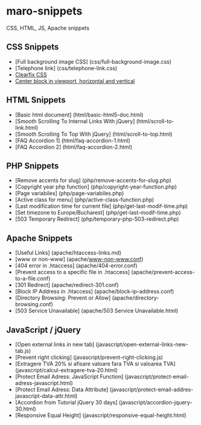 # maro-snippets
CSS, HTML, JS, Apache snippets

## CSS Snippets

- [Full background image CSS] (css/full-background-image.css)
- [Telephone link] (css/telephone-link.css)
- [Clearfix CSS](css/clearfix.css)
- [Center block in viewport, horizontal and vertical](css/center-vertical-horizontal.css)


## HTML Snippets

- [Basic html document] (html/basic-html5-doc.html)
- [Smooth Scrolling To Internal Links With jQuery] (html/scroll-to-link.html)
- [Smooth Scrolling To Top With jQuery] (html/scroll-to-top.html)
- [FAQ Accordion 1] (html/faq-accordion-1.html)
- [FAQ Accordion 2] (html/faq-accordion-2.html)

## PHP Snippets

- [Remove accents for slug] (php/remove-accents-for-slug.php)
- [Copyright year php function] (php/copyright-year-function.php)
- [Page variabiles] (php/page-variabiles.php)
- [Active class for menu] (php/active-class-function.php)
- [Last modification time for current file] (php/get-last-modif-time.php)
- [Set timezone to Europe/Bucharest] (php/get-last-modif-time.php)
- [503 Temporary Redirect] (php/temporary-php-503-redirect.php)

## Apache Snippets

- [Useful Links] (apache/htaccess-links.md)
- [www or non-www] (apache/www-non-www.conf)
- [404 error in .htaccess] (apache/404-error.conf)
- [Prevent access to a specific file in .htaccess] (apache/prevent-access-to-a-file.conf)
- [301 Redirect] (apache/redirect-301.conf)
- [Block IP Address in .htaccess] (apache/block-ip-address.conf)
- [Directory Browsing: Prevent or Allow] (apache/directory-browsing.conf)
- [503 Service Unavailable] (apache/503 Service Unavailable.html)

## JavaScript / jQuery

- [Open external links in new tab] (javascript/open-external-links-new-tab.js)
- [Prevent right clicking] (javascript/prevent-right-clicking.js)
- [Extragere TVA 20% si afisare valoare fara TVA si valoarea TVA] (javascript/calcul-extragere-tva-20.html)
- [Protect Email Adress: JavaScript Function] (javascript/protect-email-adress-javascript.html)
- [Protect Email Adress: Data Attribute] (javascript/protect-email-addres-javascript-data-attr.html)
- [Accordion from Tutorial jQuery 30 days] (javascript/accordion-jquery-30.html)
- [Responsive Equal Height] (javascript/responsive-equal-height.html)